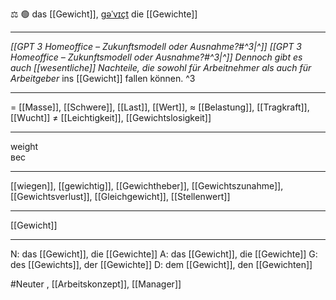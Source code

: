 ⚖️ 🟢 das [[Gewicht]], [ɡəˈvɪçt](https://youglish.com/pronounce/Gewicht/german)
die [[Gewichte]]

---
*[[GPT 3 Homeoffice – Zukunftsmodell oder Ausnahme?#^3|^]]* *[[GPT 3 Homeoffice – Zukunftsmodell oder Ausnahme?#^3|^]]* *Dennoch gibt es auch [[wesentliche]] Nachteile, die sowohl für Arbeitnehmer als auch für Arbeitgeber* ins [[Gewicht]] fallen können. ^3


---
= [[Masse]], [[Schwere]], [[Last]], [[Wert]],
≈ [[Belastung]], [[Tragkraft]], [[Wucht]]
≠ [[Leichtigkeit]], [[Gewichtslosigkeit]]

---
weight  
вес

---
[[wiegen]], [[gewichtig]], [[Gewichtheber]], [[Gewichtszunahme]], [[Gewichtsverlust]], [[Gleichgewicht]], [[Stellenwert]]

---
[[Gewicht]]


---
N: das [[Gewicht]], die [[Gewichte]]
A: das [[Gewicht]], die [[Gewichte]]
G: des [[Gewichts]], der [[Gewichte]]
D: dem [[Gewicht]], den [[Gewichten]]


#Neuter , [[Arbeitskonzept]], [[Manager]]